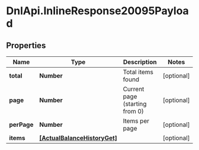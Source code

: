 # DnlApi.InlineResponse20095Payload

## Properties
Name | Type | Description | Notes
------------ | ------------- | ------------- | -------------
**total** | **Number** | Total items found | [optional] 
**page** | **Number** | Current page (starting from 0) | [optional] 
**perPage** | **Number** | Items per page | [optional] 
**items** | [**[ActualBalanceHistoryGet]**](ActualBalanceHistoryGet.md) |  | [optional] 


